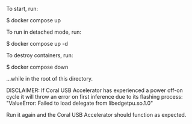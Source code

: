 To start, run:

$ docker compose up

To run in detached mode, run:

$ docker compose up -d


To destroy containers, run:

$ docker compose down


...while in the root of this directory.

DISCLAIMER: If Coral USB Accelerator has experienced a power off-on cycle it will throw an error on first inference due to its flashing process:
"ValueError: Failed to load delegate from libedgetpu.so.1.0"

Run it again and the Coral USB Accelerator should function as expected.
